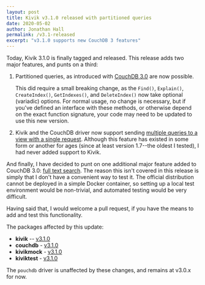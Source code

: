 ```yaml
---
layout: post
title: Kivik v3.1.0 released with partitioned queries
date: 2020-05-02
author: Jonathan Hall
permalink: /v3.1-released
excerpt: "v3.1.0 supports new CouchDB 3 features"
---
```


Today, Kivik 3.1.0 is finally tagged and released.  This release adds two major
features, and punts on a third:

1. Partitioned queries, as introduced with [CouchDB 3.0](https://docs.couchdb.org/en/latest/whatsnew/3.0.html) are now possible.

    This did require a small breaking change, as the `Find()`, `Explain()`,
    `CreateIndex()`, `GetIndexes()`, and `DeleteIndex()` now take optional
    (variadic) options. For normal usage, no change is necessary, but if you've
    defined an interface with these methods, or otherwise depend on the exact
    function signature, your code may need to be updated to use this new
    version.

2. Kivik and the CouchDB driver now support sending [multiple queries to a view
with a single request](https://docs.couchdb.org/en/stable/api/ddoc/views.html#sending-multiple-queries-to-a-view).
Although this feature has existed in some form or another for ages (since at
least version 1.7--the oldest I tested), I had never added support to Kivik.

And finally, I have decided to punt on one additional major feature added to
CouchDB 3.0: [full text search](https://docs.couchdb.org/en/master/ddocs/search.html).
The reason this isn't covered in this release is simply that I don't have a
convenient way to test it. The official distribution cannot be deployed in a
simple Docker container, so setting up a local test environment would be
non-trivial, and automated testing would be very difficult.

Having said that, I would welcome a pull request, if you have the means to add
and test this functionality.

The packages affected by this update:

- **kivik** -- [v3.1.0](https://github.com/go-kivik/kivik/releases/tag/v3.1.0)
- **couchdb** - [v3.1.0](https://github.com/go-kivik/couchdb/releases/tag/v3.1.0)
- **kivikmock** - [v3.1.0](https://github.com/go-kivik/kivikmock/releases/tag/v3.1.0)
- **kiviktest** - [v3.1.0](https://github.com/go-kivik/kiviktest/releases/tag/v3.1.0)

The `pouchdb` driver is unaffected by these changes, and remains at v3.0.x for
now.
